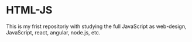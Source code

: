 # HTML-JS

This is my frist repositoriy with studying the full JavaScript as web-design, JavaScript, react, angular, node.js, etc. 
